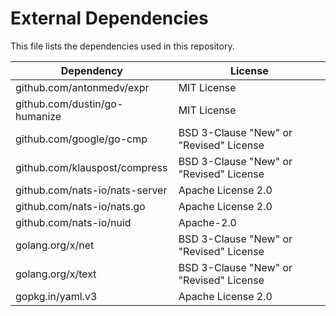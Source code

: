# External Dependencies

This file lists the dependencies used in this repository.

| Dependency                     | License                                 |
|--------------------------------|-----------------------------------------|
| github.com/antonmedv/expr      | MIT License                             |
| github.com/dustin/go-humanize  | MIT License                             |
| github.com/google/go-cmp       | BSD 3-Clause "New" or "Revised" License |
| github.com/klauspost/compress  | BSD 3-Clause "New" or "Revised" License |
| github.com/nats-io/nats-server | Apache License 2.0                      |
| github.com/nats-io/nats.go     | Apache License 2.0                      |
| github.com/nats-io/nuid        | Apache-2.0                              |
| golang.org/x/net               | BSD 3-Clause "New" or "Revised" License |
| golang.org/x/text              | BSD 3-Clause "New" or "Revised" License |
| gopkg.in/yaml.v3               | Apache License 2.0                      |